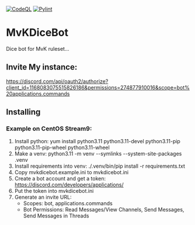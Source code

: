 [![CodeQL](https://github.com/freiheit/MvKDiceBot/actions/workflows/github-code-scanning/codeql/badge.svg)](https://github.com/freiheit/MvKDiceBot/actions/workflows/github-code-scanning/codeql)
[![Pylint](https://github.com/freiheit/MvKDiceBot/actions/workflows/pylint.yml/badge.svg)](https://github.com/freiheit/MvKDiceBot/actions/workflows/pylint.yml)

# MvKDiceBot
Dice bot for MvK ruleset...

## Invite My instance:
https://discord.com/api/oauth2/authorize?client_id=1168083075515826186&permissions=274877910016&scope=bot%20applications.commands

## Installing

### Example on CentOS Stream9:
1. Install python: yum install python3.11 python3.11-devel python3.11-pip python3.11-pip-wheel python3.11-wheel
2. Make a venv: python3.11 -m venv --symlinks --system-site-packages .venv
3. Install requirements into venv: ./.venv/bin/pip install -r requirements.txt
4. Copy mvkdicebot.example.ini to mvkdicebot.ini
5. Create a bot account and get a token: https://discord.com/developers/applications/
6. Put the token into mvkdicebot.ini
7. Generate an invite URL:
   - Scopes: bot, applications.commands
   - Bot Permissions: Read Messages/View Channels, Send Messages, Send Messages in Threads

